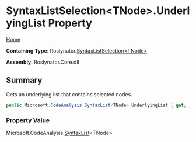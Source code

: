 # SyntaxListSelection\<TNode>\.UnderlyingList Property

[Home](../../../README.md)

**Containing Type**: Roslynator\.[SyntaxListSelection\<TNode>](../README.md)

**Assembly**: Roslynator\.Core\.dll

## Summary

Gets an underlying list that contains selected nodes\.

```csharp
public Microsoft.CodeAnalysis.SyntaxList<TNode> UnderlyingList { get; }
```

### Property Value

Microsoft\.CodeAnalysis\.[SyntaxList](https://docs.microsoft.com/en-us/dotnet/api/microsoft.codeanalysis.syntaxlist-1)\<TNode>

